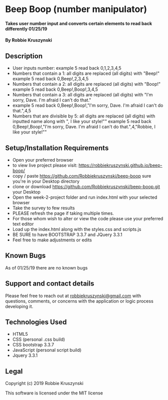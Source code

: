 # Beep Boop (number manipulator)

#### Takes user number input and converts certain elements to read back differently 01/25/19

#### By **Robbie Kruszynski**

## Description
* User inputs number:
example 5
read back 0,1,2,3,4,5
* Numbers that contain a 1: all digits are replaced (all digits) with "Beep!"
example 5
read back 0,Beep!,2,3,4,5
* Numbers that contain a 2: all digits are replaced (all digits) with "Boop!"
example 5
read back 0,Beep!,Boop!,3,4,5
* Numbers that contain a 3: all digits are replaced (all digits) with "I'm sorry, Dave. I'm afraid I can't do that."
* example 5
read back 0,Beep!,Boop!,"I'm sorry, Dave. I'm afraid I can't do that.",4,5
* Numbers that are divisible by 5: all digits are replaced (all digits) with inputted name along with ", I like your style!""
example 5
read back 0,Beep!,Boop!,"I'm sorry, Dave. I'm afraid I can't do that.",4,"Robbie, I like your style!""

## Setup/Installation Requirements

* Open your preferred browser
* to view live project please visit: https://robbiekruszynski.github.io/beep-boop/
* copy / paste https://github.com/Robbiekruszynski/beep-boop sure you're in your Desktop directory
* clone or download https://github.com/Robbiekruszynski/beep-boop.git your Desktop
* Open the week-2-project folder and run index.html with your selected browser
* Take the survey to few results
* PLEASE refresh the page if taking multiple times.
* For those whom wish to alter or view the code please use your preferred text editor
* Load up the index.html along with the styles.css and scripts.js
* BE SURE to have BOOTSTRAP 3.3.7 and JQuery 3.3.1
* Feel free to make adjustments or edits

## Known Bugs
As of  01/25/19 there are no known bugs

## Support and contact details

Please feel free to reach out at robbiekruszynski@gmail.com with questions, comments, or concerns with the application or logic process developing it.
## Technologies Used

* HTML5
* CSS (personal .css build)
* CSS bootstrap 3.3.7
* JavaScript (personal script build)
* Jquery 3.3.1

## Legal

Copyright (c) 2019 Robbie Kruszynski

This software is licensed under the MIT license
